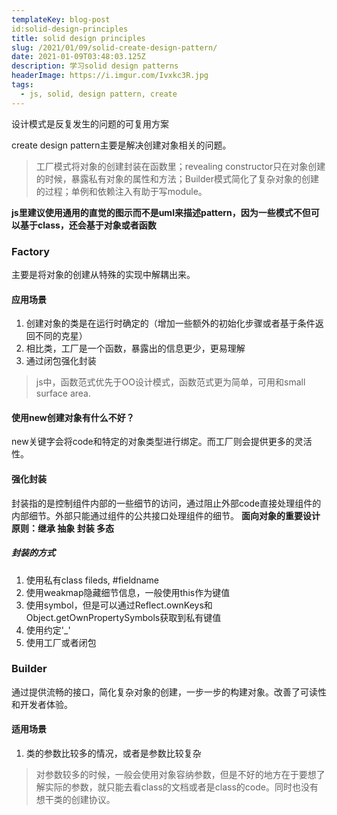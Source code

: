 ```yaml
---
templateKey: blog-post
id:solid-design-principles
title: solid design principles
slug: /2021/01/09/solid-create-design-pattern/
date: 2021-01-09T03:48:03.125Z
description: 学习solid design patterns
headerImage: https://i.imgur.com/Ivxkc3R.jpg
tags:
  - js, solid, design pattern, create
---
```


设计模式是反复发生的问题的可复用方案

create design pattern主要是解决创建对象相关的问题。

> 工厂模式将对象的创建封装在函数里；revealing constructor只在对象创建的时候，暴露私有对象的属性和方法；Builder模式简化了复杂对象的创建的过程；单例和依赖注入有助于写module。

**js里建议使用通用的直觉的图示而不是uml来描述pattern，因为一些模式不但可以基于class，还会基于对象或者函数**


### Factory
主要是将对象的创建从特殊的实现中解耦出来。

#### 应用场景
1. 创建对象的类是在运行时确定的（增加一些额外的初始化步骤或者基于条件返回不同的克星）
2. 相比类，工厂是一个函数，暴露出的信息更少，更易理解
3. 通过闭包强化封装




> js中，函数范式优先于OO设计模式，函数范式更为简单，可用和small surface area.

#### 使用new创建对象有什么不好？
new关键字会将code和特定的对象类型进行绑定。而工厂则会提供更多的灵活性。

#### 强化封装
封装指的是控制组件内部的一些细节的访问，通过阻止外部code直接处理组件的内部细节。外部只能通过组件的公共接口处理组件的细节。
**面向对象的重要设计原则：继承 抽象 封装 多态**

##### 封装的方式
1. 使用私有class fileds, #fieldname
2. 使用weakmap隐藏细节信息，一般使用this作为键值
3. 使用symbol，但是可以通过Reflect.ownKeys和Object.getOwnPropertySymbols获取到私有键值
4. 使用约定'_'
5. 使用工厂或者闭包

### Builder
通过提供流畅的接口，简化复杂对象的创建，一步一步的构建对象。改善了可读性和开发者体验。

#### 适用场景
1. 类的参数比较多的情况，或者是参数比较复杂
 > 对参数较多的时候，一般会使用对象容纳参数，但是不好的地方在于要想了解实际的参数，就只能去看class的文档或者是class的code。同时也没有想干类的创建协议。